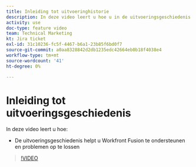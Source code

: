 ```yaml
---
title: Inleiding tot uitvoeringhistorie
description: In deze video leert u hoe u in de uitvoeringsgeschiedenis problemen kunt oplossen en ondersteunen. [!DNL Adobe Workfront Fusion].
activity: use
doc-type: feature video
team: Technical Marketing
kt: Jira ticket
exl-id: 31c10236-fc5f-4467-b6a1-23b85f6bd0f7
source-git-commit: a0aa8328842d2db1235edc42664eb0b18f4038e4
workflow-type: tm+mt
source-wordcount: '41'
ht-degree: 0%

---
```


# Inleiding tot uitvoeringsgeschiedenis

In deze video leert u hoe:

* De uitvoeringsgeschiedenis helpt u Workfront Fusion te ondersteunen en problemen op te lossen

>[!VIDEO](https://video.tv.adobe.com/v/335282/?quality=12)
